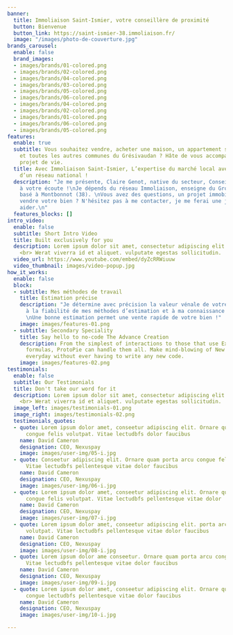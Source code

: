 ```yaml
---
banner:
  title: Immoliaison Saint-Ismier, votre conseillère de proximité
  button: Bienvenue
  button_link: https://saint-ismier-38.immoliaison.fr/
  image: "/images/photo-de-couverture.jpg"
brands_carousel:
  enable: false
  brand_images:
  - images/brands/01-colored.png
  - images/brands/02-colored.png
  - images/brands/04-colored.png
  - images/brands/03-colored.png
  - images/brands/05-colored.png
  - images/brands/06-colored.png
  - images/brands/04-colored.png
  - images/brands/02-colored.png
  - images/brands/01-colored.png
  - images/brands/06-colored.png
  - images/brands/05-colored.png
features:
  enable: true
  subtitle: Vous souhaitez vendre, acheter une maison, un appartement sur SAINT-ISMIER
    et toutes les autres communes du Grésivaudan ? Hâte de vous accompagner dans votre
    projet de vie.
  title: Avec Immoliaison Saint-Ismier, L’expertise du marché local avec la force
    d’un réseau national !
  description: "Je me présente, Claire Genot, native du secteur, Conseillère en immobilier
    à votre écoute !\nJe dépends du réseau Immoliaison, enseigne du Groupe Cimm Immobilier,
    basé à Montbonnot (38). \nVous avez des questions, un projet immobilier ou souhaitez
    vendre votre bien ? N'hésitez pas à me contacter, je me ferai une joie de vous
    aider.\n"
  features_blocks: []
intro_video:
  enable: false
  subtitle: Short Intro Video
  title: Built exclusively for you
  description: Lorem ipsum dolor sit amet, consectetur adipiscing elit. Morbi egestas
    <br> Werat viverra id et aliquet. vulputate egestas sollicitudin.
  video_url: https://www.youtube.com/embed/dyZcRRWiuuw
  video_thumbnail: images/video-popup.jpg
how_it_works:
  enable: false
  block:
  - subtitle: Mes méthodes de travail
    title: Estimation précise
    description: "Je détermine avec précision la valeur vénale de votre bien grâce
      à la fiabilité de mes méthodes d’estimation et à ma connaissance du secteur.
      \nUne bonne estimation permet une vente rapide de votre bien !"
    image: images/features-01.png
  - subtitle: Secondary Speciality
    title: Say hello to no-code The Advance Creation
    description: From the simplest of interactions to those that use Excel-gradeing
      formulas, ProtoPie can handle them all. Make mind-blowing of New interactions
      everyday without ever having to write any new code.
    image: images/features-02.png
testimonials:
  enable: false
  subtitle: Our Testimonials
  title: Don't take our word for it
  description: Lorem ipsum dolor sit amet, consectetur adipiscing elit. Morbi egestas
    <br> Werat viverra id et aliquet. vulputate egestas sollicitudin.
  image_left: images/testimonials-01.png
  image_right: images/testimonials-02.png
  testimonials_quotes:
  - quote: Lorem ipsum dolor amet, conseetur adipiscing elit. Ornare quam porta arcu
      congue felis volutpat. Vitae lectudbfs dolor faucibus
    name: David Cameron
    designation: CEO, Nexuspay
    image: images/user-img/05-i.jpg
  - quote: Conseetur adipiscing elit. Ornare quam porta arcu congue felis volutpat.
      Vitae lectudbfs pellentesque vitae dolor faucibus
    name: David Cameron
    designation: CEO, Nexuspay
    image: images/user-img/06-i.jpg
  - quote: Lorem ipsum dolor amet, conseetur adipiscing elit. Ornare quam porta arcu
      congue felis volutpat. Vitae lectudbfs pellentesque vitae dolor
    name: David Cameron
    designation: CEO, Nexuspay
    image: images/user-img/07-i.jpg
  - quote: Lorem ipsum dolor amet, conseetur adipiscing elit. porta arcu congue felis
      volutpat. Vitae lectudbfs pellentesque vitae dolor faucibus
    name: David Cameron
    designation: CEO, Nexuspay
    image: images/user-img/08-i.jpg
  - quote: Lorem ipsum dolor ame conseetur. Ornare quam porta arcu congue felis volutpat.
      Vitae lectudbfs pellentesque vitae dolor faucibus
    name: David Cameron
    designation: CEO, Nexuspay
    image: images/user-img/09-i.jpg
  - quote: Lorem ipsum dolor amet, conseetur adipiscing elit. Ornare quam porta arcu
      congue lectudbfs pellentesque vitae dolor faucibus
    name: David Cameron
    designation: CEO, Nexuspay
    image: images/user-img/10-i.jpg

---
```

